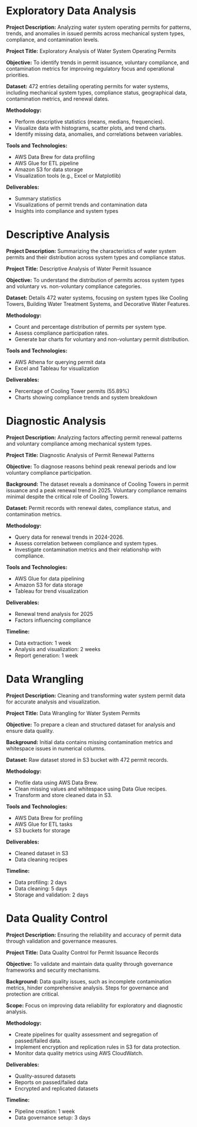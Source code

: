 # Exploratory Data Analysis
**Project Description:**
Analyzing water system operating permits for patterns, trends, and anomalies in issued permits across mechanical system types, compliance, and contamination levels.

**Project Title:**
Exploratory Analysis of Water System Operating Permits

**Objective:**
To identify trends in permit issuance, voluntary compliance, and contamination metrics for improving regulatory focus and operational priorities.

**Dataset:**
472 entries detailing operating permits for water systems, including mechanical system types, compliance status, geographical data, contamination metrics, and renewal dates.

**Methodology:**

- Perform descriptive statistics (means, medians, frequencies).
- Visualize data with histograms, scatter plots, and trend charts.
- Identify missing data, anomalies, and correlations between variables.

**Tools and Technologies:**
- AWS Data Brew for data profiling
- AWS Glue for ETL pipeline
- Amazon S3 for data storage
- Visualization tools (e.g., Excel or Matplotlib)

**Deliverables:**
- Summary statistics
- Visualizations of permit trends and contamination data
- Insights into compliance and system types

# Descriptive Analysis

**Project Description:**
Summarizing the characteristics of water system permits and their distribution across system types and compliance status.

**Project Title:**
Descriptive Analysis of Water Permit Issuance

**Objective:**
To understand the distribution of permits across system types and voluntary vs. non-voluntary compliance categories.

**Dataset:**
Details 472 water systems, focusing on system types like Cooling Towers, Building Water Treatment Systems, and Decorative Water Features.

**Methodology:**
- Count and percentage distribution of permits per system type.
- Assess compliance participation rates.
- Generate bar charts for voluntary and non-voluntary permit distribution.

**Tools and Technologies:**
- AWS Athena for querying permit data
- Excel and Tableau for visualization

**Deliverables:**
- Percentage of Cooling Tower permits (55.89%)
- Charts showing compliance trends and system breakdown

# Diagnostic Analysis

**Project Description:**
Analyzing factors affecting permit renewal patterns and voluntary compliance among mechanical system types.

**Project Title:**
Diagnostic Analysis of Permit Renewal Patterns

**Objective:**
To diagnose reasons behind peak renewal periods and low voluntary compliance participation.

**Background:**
The dataset reveals a dominance of Cooling Towers in permit issuance and a peak renewal trend in 2025. Voluntary compliance remains minimal despite the critical role of Cooling Towers.

**Dataset:**
Permit records with renewal dates, compliance status, and contamination metrics.

**Methodology:**
- Query data for renewal trends in 2024-2026.
- Assess correlation between compliance and system types.
- Investigate contamination metrics and their relationship with compliance.

**Tools and Technologies:**
- AWS Glue for data pipelining
- Amazon S3 for data storage
- Tableau for trend visualization

**Deliverables:**
- Renewal trend analysis for 2025
- Factors influencing compliance

**Timeline:**
- Data extraction: 1 week
- Analysis and visualization: 2 weeks
- Report generation: 1 week

  
# Data Wrangling

**Project Description:**
Cleaning and transforming water system permit data for accurate analysis and visualization.

**Project Title:**
Data Wrangling for Water System Permits

**Objective:**
To prepare a clean and structured dataset for analysis and ensure data quality.

**Background:**
Initial data contains missing contamination metrics and whitespace issues in numerical columns.

**Dataset:**
Raw dataset stored in S3 bucket with 472 permit records.

**Methodology:**
- Profile data using AWS Data Brew.
- Clean missing values and whitespace using Data Glue recipes.
- Transform and store cleaned data in S3.

**Tools and Technologies:**
- AWS Data Brew for profiling
- AWS Glue for ETL tasks
- S3 buckets for storage

**Deliverables:**
- Cleaned dataset in S3
- Data cleaning recipes

**Timeline:**
- Data profiling: 2 days
- Data cleaning: 5 days
- Storage and validation: 2 days

# Data Quality Control

**Project Description:**
Ensuring the reliability and accuracy of permit data through validation and governance measures.

**Project Title:**
Data Quality Control for Permit Issuance Records

**Objective:**
To validate and maintain data quality through governance frameworks and security mechanisms.

**Background:**
Data quality issues, such as incomplete contamination metrics, hinder comprehensive analysis. Steps for governance and protection are critical.

**Scope:**
Focus on improving data reliability for exploratory and diagnostic analysis.

**Methodology:**
- Create pipelines for quality assessment and segregation of passed/failed data.
- Implement encryption and replication rules in S3 for data protection.
- Monitor data quality metrics using AWS CloudWatch.

**Deliverables:**
- Quality-assured datasets
- Reports on passed/failed data
- Encrypted and replicated datasets

**Timeline:**

- Pipeline creation: 1 week
- Data governance setup: 3 days
